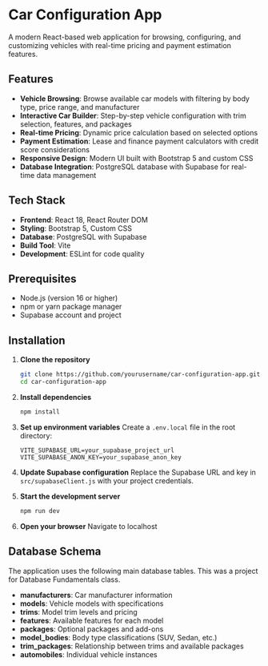 # Car Configuration App

A modern React-based web application for browsing, configuring, and customizing vehicles with real-time pricing and payment estimation features.

## Features

- **Vehicle Browsing**: Browse available car models with filtering by body type, price range, and manufacturer
- **Interactive Car Builder**: Step-by-step vehicle configuration with trim selection, features, and packages
- **Real-time Pricing**: Dynamic price calculation based on selected options
- **Payment Estimation**: Lease and finance payment calculators with credit score considerations
- **Responsive Design**: Modern UI built with Bootstrap 5 and custom CSS
- **Database Integration**: PostgreSQL database with Supabase for real-time data management

## Tech Stack

- **Frontend**: React 18, React Router DOM
- **Styling**: Bootstrap 5, Custom CSS
- **Database**: PostgreSQL with Supabase
- **Build Tool**: Vite
- **Development**: ESLint for code quality

## Prerequisites

- Node.js (version 16 or higher)
- npm or yarn package manager
- Supabase account and project

## Installation

1. **Clone the repository**
   ```bash
   git clone https://github.com/yourusername/car-configuration-app.git
   cd car-configuration-app
   ```

2. **Install dependencies**
   ```bash
   npm install
   ```

3. **Set up environment variables**
   Create a `.env.local` file in the root directory:
   ```env
   VITE_SUPABASE_URL=your_supabase_project_url
   VITE_SUPABASE_ANON_KEY=your_supabase_anon_key
   ```

4. **Update Supabase configuration**
   Replace the Supabase URL and key in `src/supabaseClient.js` with your project credentials.

5. **Start the development server**
   ```bash
   npm run dev
   ```

6. **Open your browser**
   Navigate to localhost

## Database Schema

The application uses the following main database tables. This was a project for Database Fundamentals class.

- **manufacturers**: Car manufacturer information
- **models**: Vehicle models with specifications
- **trims**: Model trim levels and pricing
- **features**: Available features for each model
- **packages**: Optional packages and add-ons
- **model_bodies**: Body type classifications (SUV, Sedan, etc.)
- **trim_packages**: Relationship between trims and available packages
- **automobiles**: Individual vehicle instances
